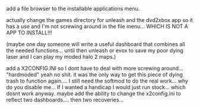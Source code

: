 add a file browser to the installable applications menu.

actually change the games directory for unleash and the dvd2xbox app so it has a use and I'm not screwing around in the file menu... WHICH IS NOT A APP TO INSTALL!!! 

(maybe one day someone will write a useful dashboard that combines all the needed functions... until then unleash or evox to save my poor dying laser and I can play my moded halo 2 maps.)

add a X2CONFIG.INI so I dont have to deal with more screwing around... "hardmoded" yeah no shit. it was the only way to get this piece of dying trash to function again.... I still need the softmod to do the real work... why do you disable me... If I wanted a handicap I would just run stock... which dosnt work anyway.
maybe add the ability to change the x2config.ini to reflect two dashboards.... then two recoveries...

